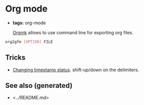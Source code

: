 # Org mode

-   **tags:** org-mode
    
    [Orgmk](https://github.com/fniessen/orgmk#orga966e29) allows to use command line for exporting org files.

```bash
org2gfm [OPTION] FILE
```


## Tricks

-   [Changing timestamp status](https://emacs.stackexchange.com/questions/37430/change-date-from-active-to-inactive). shift-up/down on the delimiters.


## See also (generated)

-   <../README.md>
